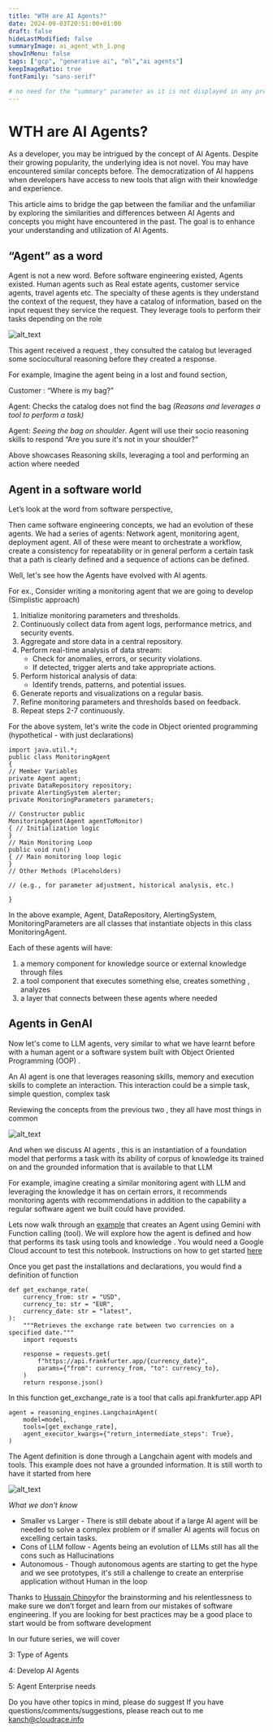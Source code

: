 ```yaml
---
title: "WTH are AI Agents?"
date: 2024-09-03T20:51:00+01:00
draft: false
hideLastModified: false
summaryImage: ai_agent_wth_1.png
showInMenu: false
tags: ["gcp", "generative ai", "ml","ai agents"]
keepImageRatio: true
fontFamily: "sans-serif"

# no need for the "summary" parameter as it is not displayed in any previews
---
```

 
# WTH are AI Agents?

As a developer, you may be intrigued by the concept of AI Agents. Despite their growing popularity, the underlying idea is not novel. You may have encountered similar concepts before. The democratization of AI happens when developers have access to new tools that align with their knowledge and experience.

This article aims to bridge the gap between the familiar and the unfamiliar by exploring the similarities and differences between AI Agents and concepts you might have encountered in the past. The goal is to enhance your understanding and utilization of AI Agents.


## “Agent”  as a word

Agent is not a new word. Before software engineering existed, Agents existed. Human agents such as Real estate agents, customer service agents, travel agents etc. The specialty of these agents is they understand the context of the request, they have a catalog of information, based on the input request they service the request. They leverage tools to perform their tasks depending on the role

![alt_text](images/ai_agent_wth_1.png "image_tooltip")


This agent received a request , they consulted the catalog but leveraged some sociocultural reasoning before they created a response. 

For example, Imagine the agent being in a lost and found section, 

 Customer : “Where is my bag?” 

Agent: Checks the catalog does not find the bag _(Reasons and leverages a tool to perform a task)_

Agent: _Seeing the bag on shoulder_. Agent will use their socio reasoning skills to respond “Are you sure it's not in your shoulder?”

Above showcases Reasoning skills, leveraging a tool and performing an action where needed


## Agent in a software world

Let’s look at the word from software perspective,

Then came software engineering concepts, we had an evolution of these agents. We had a series of agents: Network agent, monitoring agent, deployment agent. All of these were meant to orchestrate a workflow, create a consistency for repeatability or in general perform a certain task that a path is clearly defined and a sequence of actions can be defined.

Well, let's see how the Agents have evolved with AI agents.

For ex., Consider writing a monitoring agent that we are going to develop (Simplistic approach)



1.  Initialize monitoring parameters and thresholds. 
2. Continuously collect data from agent logs, performance metrics, and security events. 
3. Aggregate and store data in a central repository. 
4. Perform real-time analysis of data stream: 
    *   Check for anomalies, errors, or security violations. 
    *   If detected, trigger alerts and take appropriate actions. 
5.  Perform historical analysis of data: 
    *   Identify trends, patterns, and potential issues. 
6. Generate reports and visualizations on a regular basis. 
7. Refine monitoring parameters and thresholds based on feedback. 
8. Repeat steps 2-7 continuously.

For the above system, let's write the code in Object oriented programming (hypothetical - with just declarations)


```
import java.util.*; 
public class MonitoringAgent 
{ 
// Member Variables 
private Agent agent; 
private DataRepository repository; 
private AlertingSystem alerter; 
private MonitoringParameters parameters; 

// Constructor public 
MonitoringAgent(Agent agentToMonitor) 
{ // Initialization logic
} 
// Main Monitoring Loop 
public void run() 
{ // Main monitoring loop logic 
} 
// Other Methods (Placeholders) 

// (e.g., for parameter adjustment, historical analysis, etc.) 

} 
```


In the above example, Agent, DataRepository, AlertingSystem, MonitoringParameters are all classes that instantiate objects in this class MonitoringAgent. 

Each of these agents will have:



1. a memory component for knowledge source or external knowledge through files
2. a tool component that executes something else, creates something , analyzes
3. a layer that connects between these agents where needed


## Agents in GenAI

Now let's come to LLM agents, very similar to what we have learnt before with a human agent or a software system built with Object Oriented Programming (OOP) . 

An AI agent is one that leverages reasoning skills, memory and execution skills to complete an interaction. This interaction could be a simple task, simple question, complex task

Reviewing the concepts from the previous two , they all have most things in common

![alt_text](images/ai_agent_wth_2.png "image_tooltip")


And when we discuss AI agents , this is an instantiation of a foundation model that performs a task with its ability of corpus of knowledge its trained on and the grounded information that is available to that LLM

For example, imagine creating a similar monitoring agent with LLM and leveraging the knowledge it has on certain errors, it recommends monitoring agents with recommendations in addition to the capability a regular software agent we built could have provided.

Lets now walk through an [example](https://github.com/GoogleCloudPlatform/generative-ai/blob/main/gemini/function-calling/intro_function_calling.ipynb) that creates an Agent using Gemini with Function calling (tool). We will explore how the agent is defined and how that performs its task using tools and knowledge . You would need a Google Cloud account to test this notebook. Instructions on how to get started [here](https://cloud.google.com/free?e=48754805&hl=en)

Once you get past the installations and declarations, you would find a definition of function


```
def get_exchange_rate(             
    currency_from: str = "USD",
    currency_to: str = "EUR",
    currency_date: str = "latest",
):
    """Retrieves the exchange rate between two currencies on a specified date."""
    import requests

    response = requests.get(
        f"https://api.frankfurter.app/{currency_date}",
        params={"from": currency_from, "to": currency_to},
    )
    return response.json()
```


In this function get_exchange_rate is a tool that calls api.frankfurter.app API


```
agent = reasoning_engines.LangchainAgent(
    model=model,
    tools=[get_exchange_rate],
    agent_executor_kwargs={"return_intermediate_steps": True},
)
```


The Agent definition is done through a Langchain agent with models and tools. This example does not have a grounded information. It is still worth to have it started from here


![alt_text](images/ai_agent_wth_3 "image_tooltip")


_What we don't know_



*   Smaller vs Larger - There is still debate about if a large AI agent will be needed to solve a complex problem or if smaller AI agents will focus on excelling certain tasks.
*   Cons of LLM follow - Agents being an evolution of LLMs still has all the cons such as Hallucinations 
*   Autonomous - Though autonomous agents are starting to get the hype and we see prototypes, it's still a challenge to create an enterprise application without Human in the loop

Thanks to [Hussain Chinoy](https://www.linkedin.com/in/ghchinoy/)for the brainstorming and his relentlessness to make sure we don’t forget and learn from our mistakes of software engineering. If you are looking for best practices may be a good place to start would be from software development

In our future series, we will cover

3: Type of Agents

4: Develop AI Agents

5: Agent Enterprise needs

Do you have other topics in mind, please do suggest
If you have questions/comments/suggestions, please reach out to me [kanch@cloudrace.info](kanch@cloudrace.info)